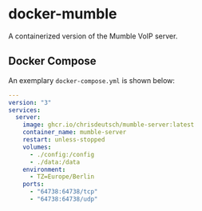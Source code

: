 # docker-mumble

A containerized version of the Mumble VoIP server.

## Docker Compose

An exemplary `docker-compose.yml` is shown below:

```yaml
---
version: "3"
services:
  server:
    image: ghcr.io/chrisdeutsch/mumble-server:latest
    container_name: mumble-server
    restart: unless-stopped
    volumes:
      - ./config:/config
      - ./data:/data
    environment:
      - TZ=Europe/Berlin
    ports:
      - "64738:64738/tcp"
      - "64738:64738/udp"
```